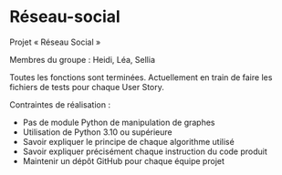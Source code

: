 # Réseau-social
Projet « Réseau Social »

Membres du groupe : Heidi, Léa, Sellia

Toutes les fonctions sont terminées. Actuellement en train de faire les fichiers de tests pour chaque User Story.

Contraintes de réalisation :
- Pas de module Python de manipulation de graphes
- Utilisation de Python 3.10 ou supérieure
- Savoir expliquer le principe de chaque algorithme utilisé
- Savoir expliquer précisément chaque instruction du code produit
- Maintenir un dépôt GitHub pour chaque équipe projet
